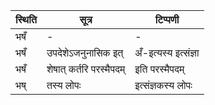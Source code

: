 | स्थिति | सूत्र | टिप्पणी |
| ----- | ------- | ------ |
| भषँ | - | - |
| भषँ | उपदेशेऽजनुनासिक इत् | अँ-इत्यस्य इत्संज्ञा |
| भषँ | शेषात् कर्तरि परस्मैपदम् | इति परस्मैपदम् |
| भष् | तस्य लोपः | इत्संज्ञकस्य लोपः |
